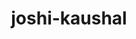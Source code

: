 ---
title: joshi-kaushal
github: https://github.com/joshi-kaushal
mode: dark
transition: 3s
archetype:
  - Little Bit of Everything
---